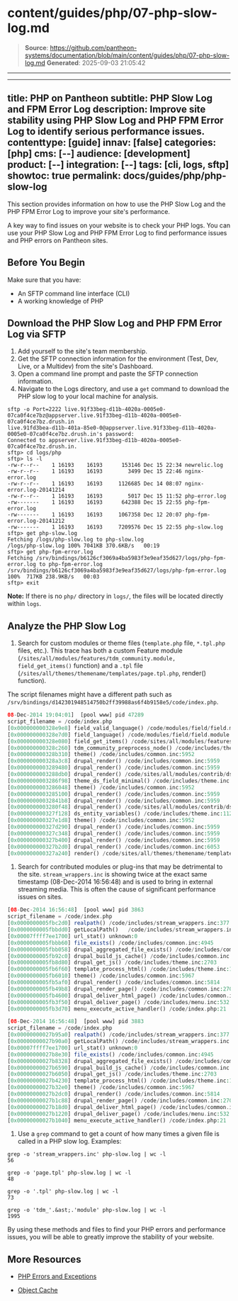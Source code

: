 # content/guides/php/07-php-slow-log.md

> **Source**: https://github.com/pantheon-systems/documentation/blob/main/content/guides/php/07-php-slow-log.md
> **Generated**: 2025-09-03 21:05:42

---

---
title: PHP on Pantheon
subtitle: PHP Slow Log and FPM Error Log
description: Improve site stability using PHP Slow Log and PHP FPM Error Log to identify serious performance issues.
contenttype: [guide]
innav: [false]
categories: [php]
cms: [--]
audience: [development]
product: [--]
integration: [--]
tags: [cli, logs, sftp]
showtoc: true
permalink: docs/guides/php/php-slow-log
---

This section provides information on how to use the PHP Slow Log and the PHP FPM Error Log to improve your site's performance.

A key way to find issues on your website is to check your PHP logs. You can use your PHP Slow Log and PHP FPM Error Log to find performance issues and PHP errors on Pantheon sites.

## Before You Begin

Make sure that you have:

- An SFTP command line interface (CLI)
- A working knowledge of PHP

## Download the PHP Slow Log and PHP FPM Error Log via SFTP

1. Add yourself to the site's team membership.
1. Get the SFTP connection information for the environment (Test, Dev, Live, or a Multidev) from the site's Dashboard.
1. Open a command line prompt and paste the SFTP connection information.
1. Navigate to the Logs directory, and use a `get` command to download the PHP slow log to your local machine for analysis.

  ```bash{outputLines:2-20}
  sftp -o Port=2222 live.91f33beg-d11b-4020a-0005e0-07ca0f4ce7bz@appserver.live.91f33beg-d11b-4020a-0005e0-07ca0f4ce7bz.drush.in
  live.91fd3bea-d11b-401a-85e0-0@appserver.live.91f33beg-d11b-4020a-0005e0-07ca0f4ce7bz.drush.in's password:
  Connected to appserver.live.91f33beg-d11b-4020a-0005e0-07ca0f4ce7bz.drush.in.
  sftp> cd logs/php
  sftp> ls -l
  -rw-r--r--    1 16193    16193      153146 Dec 15 22:34 newrelic.log
  -rw-r--r--    1 16193    16193        3499 Dec 15 22:46 nginx-error.log
  -rw-r--r--    1 16193    16193     1126685 Dec 14 08:07 nginx-error.log-20141214
  -rw-r--r--    1 16193    16193        5017 Dec 15 11:52 php-error.log
  -rw-------    1 16193    16193      642388 Dec 15 22:55 php-fpm-error.log
  -rw-------    1 16193    16193     1067358 Dec 12 20:07 php-fpm-error.log-20141212
  -rw-------    1 16193    16193     7209576 Dec 15 22:55 php-slow.log
  sftp> get php-slow.log
  Fetching /logs/php-slow.log to php-slow.log
  /logs/php-slow.log 100% 7041KB 370.6KB/s   00:19
  sftp> get php-fpm-error.log
  Fetching /srv/bindings/b6126cf3069a4ba5983f3e9eaf35d627/logs/php-fpm-error.log to php-fpm-error.log
  /srv/bindings/b6126cf3069a4ba5983f3e9eaf35d627/logs/php-fpm-error.log                                                                              100%  717KB 238.9KB/s   00:03
  sftp> exit
  ```

  **Note:** If there is no `php/` directory in `logs/`, the files will be located directly within `logs`.

## Analyze the PHP Slow Log

1. Search for custom modules or theme files (`template.php` file, `*.tpl.php` files, etc.). This trace has both a custom Feature module (`/sites/all/modules/features/tdm_community.module, field_get_items()` function) and a `.tpl` file (`/sites/all/themes/themename/templates/page.tpl.php`, render() function).

  The script filenames might have a different path such as `/srv/bindings/d142301948514750b2ff39988as6f4b9158e5/code/index.php`.

  ```php
  08-Dec-2014 19:04:01]  [pool www] pid 47289
  script_filename = /code/index.php
  [0x000000000328e9e8] field_valid_language() /code/modules/field/field.multilingual.inc:269
  [0x000000000328e7d0] field_language() /code/modules/field/field.module:925
  [0x000000000328e080] field_get_items() /code/sites/all/modules/features/tdm_community/tdm_community.module:19
  [0x000000000328c260] tdm_community_preprocess_node() /code/includes/theme.inc:1125
  [0x000000000328b310] theme() /code/includes/common.inc:5952
  [0x000000000328a3c8] drupal_render() /code/includes/common.inc:5959
  [0x0000000003289480] drupal_render() /code/includes/common.inc:5959
  [0x0000000003288db0] drupal_render() /code/sites/all/modules/contrib/ds/modules/ds_extras/ds_extras.module:717
  [0x0000000003286f98] theme_ds_field_minimal() /code/includes/theme.inc:1161
  [0x0000000003286048] theme() /code/includes/common.inc:5952
  [0x0000000003285100] drupal_render() /code/includes/common.inc:5959
  [0x00000000032841b8] drupal_render() /code/includes/common.inc:5959
  [0x0000000003280f48] drupal_render() /code/sites/all/modules/contrib/ds/ds.module:747
  [0x000000000327f128] ds_entity_variables() /code/includes/theme.inc:1125
  [0x000000000327e1d8] theme() /code/includes/common.inc:5952
  [0x000000000327d290] drupal_render() /code/includes/common.inc:5959
  [0x000000000327c348] drupal_render() /code/includes/common.inc:5959
  [0x000000000327b400] drupal_render() /code/includes/common.inc:5959
  [0x000000000327b2d0] drupal_render() /code/includes/common.inc:6053
  [0x000000000327a240] render() /code/sites/all/themes/themename/templates/page.tpl.php:113
  ```

1. Search for contributed modules or plug-ins that may be detrimental to the site. `stream_wrappers.inc` is showing twice at the exact same timestamp (08-Dec-2014 16:56:48) and is used to bring in external streaming media. This is often the cause of significant performance issues on sites.

  ```php
  [08-Dec-2014 16:56:48]  [pool www] pid 3863
  script_filename = /code/index.php
  [0x0000000005fbc2d0] realpath() /code/includes/stream_wrappers.inc:377
  [0x0000000005fbbdd0] getLocalPath()   /code/includes/stream_wrappers.inc:695
  [0x00007ffff7ee1700] url_stat() unknown:0
  [0x0000000005fbbb60] file_exists() /code/includes/common.inc:4945
  [0x0000000005fbb058] drupal_aggregated_file_exists() /code/includes/common.inc:4994
  [0x0000000005fb92c0] drupal_build_js_cache() /code/includes/common.inc:4429
  [0x0000000005fb8d80] drupal_get_js() /code/includes/theme.inc:2703
  [0x0000000005fb6f60] template_process_html() /code/includes/theme.inc:1125
  [0x0000000005fb6010] theme() /code/includes/common.inc:5967
  [0x0000000005fb5af0] drupal_render() /code/includes/common.inc:5814
  [0x0000000005fb49b8] drupal_render_page() /code/includes/common.inc:2701
  [0x0000000005fb4600] drupal_deliver_html_page() /code/includes/common.inc:2589
  [0x0000000005fb3f50] drupal_deliver_page() /code/includes/menu.inc:532
  [0x0000000005fb3d70] menu_execute_active_handler() /code/index.php:21

  [08-Dec-2014 16:56:48]  [pool www] pid 3883
  script_filename = /code/index.php
  [0x00000000027b95a0] realpath() /code/includes/stream_wrappers.inc:377
  [0x00000000027b90a0] getLocalPath() /code/includes/stream_wrappers.inc:695
  [0x00007ffff7ee1700] url_stat() unknown:0
  [0x00000000027b8e30] file_exists() /code/includes/common.inc:4945
  [0x00000000027b8328] drupal_aggregated_file_exists() /code/includes/common.inc:4994
  [0x00000000027b6590] drupal_build_js_cache() /code/includes/common.inc:4429
  [0x00000000027b6050] drupal_get_js() /code/includes/theme.inc:2703
  [0x00000000027b4230] template_process_html() /code/includes/theme.inc:1125
  [0x00000000027b32e0] theme() /code/includes/common.inc:5967
  [0x00000000027b2dc0] drupal_render() /code/includes/common.inc:5814
  [0x00000000027b1c88] drupal_render_page() /code/includes/common.inc:2701
  [0x00000000027b18d0] drupal_deliver_html_page() /code/includes/common.inc:2589
  [0x00000000027b1220] drupal_deliver_page() /code/includes/menu.inc:532
  [0x00000000027b1040] menu_execute_active_handler() /code/index.php:21
  ```

1. Use a `grep` command to get a count of how many times a given file is called in a PHP slow log.  Examples:

  ```bash{outputLines:2}
  grep -o 'stream_wrappers.inc' php-slow.log | wc -l
  56
  ```

  ```bash{outputLines:2}
  grep -o 'page.tpl' php-slow.log | wc -l
  48
  ```

  ```bash{outputLines:2}
  grep -o '.tpl' php-slow.log | wc -l
  73
  ```

  ```bash{outputLines:2}
  grep -o 'tdm_'.&ast;.'module' php-slow.log | wc -l
  1995
  ```

By using these methods and files to find your PHP errors and performance issues, you will be able to greatly improve the stability of your website.

## More Resources

- [PHP Errors and Exceptions](/guides/php/php-errors)

- [Object Cache](/object-cache)
